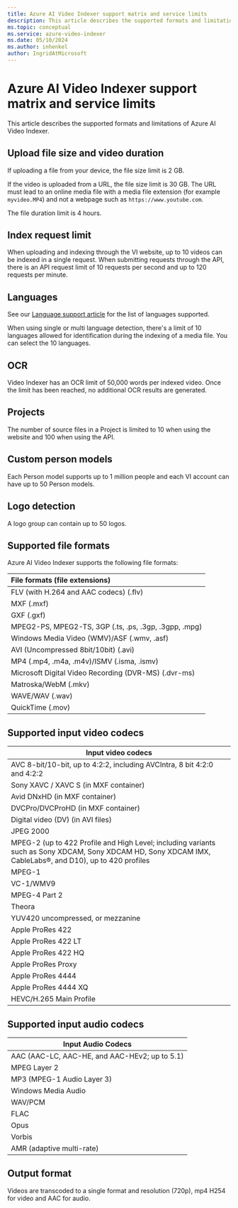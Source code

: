 ```yaml
---
title: Azure AI Video Indexer support matrix and service limits  
description: This article describes the supported formats and limitations of Azure AI Video Indexer.
ms.topic: conceptual
ms.service: azure-video-indexer
ms.date: 05/10/2024
ms.author: inhenkel
author: IngridAtMicrosoft
---
```


# Azure AI Video Indexer support matrix and service limits

This article describes the supported formats and limitations of Azure AI Video Indexer.

## Upload file size and video duration

If uploading a file from your device, the file size limit is 2 GB.

If the video is uploaded from a URL, the file size limit is 30 GB. The URL must lead to an online media file with a media file extension (for example `myvideo.MP4`) and not a webpage such as `https://www.youtube.com`.

The file duration limit is 4 hours.

## Index request limit

When uploading and indexing through the VI website, up to 10 videos can be indexed in a single request. When submitting requests through the API, there is an API request limit of 10 requests per second and up to 120 requests per minute.

## Languages

See our [Language support article](language-support.md) for the list of languages supported.

When using single or multi language detection, there's a limit of 10 languages allowed for identification during the indexing of a media file. You can select the 10 languages.

## OCR

Video Indexer has an OCR limit of 50,000 words per indexed video. Once the limit has been reached, no additional OCR results are generated.

## Projects

The number of source files in a Project is limited to 10 when using the website and 100 when using the API.

## Custom person models

Each Person model supports up to 1 million people and each VI account can have up to 50 Person models.

## Logo detection

A logo group can contain up to 50 logos.

## Supported file formats

Azure AI Video Indexer supports the following file formats:

| File formats (file extensions)                        |
| :---------------------------------------------------- |
| FLV (with H.264 and AAC codecs) (.flv)                |
| MXF (.mxf)                                            |
| GXF (.gxf)                                            |
| MPEG2-PS, MPEG2-TS, 3GP (.ts, .ps, .3gp, .3gpp, .mpg) |
| Windows Media Video (WMV)/ASF (.wmv, .asf)            |
| AVI (Uncompressed 8bit/10bit) (.avi)                  |
| MP4 (.mp4, .m4a, .m4v)/ISMV (.isma, .ismv)            |
| Microsoft Digital Video Recording (DVR-MS) (.dvr-ms)  |
| Matroska/WebM (.mkv)                                  |
| WAVE/WAV (.wav)                                       |
| QuickTime (.mov)                                      |

## Supported input video codecs

| Input video codecs                                                       |
|--------------------------------------------------------------------------|
| AVC 8-bit/10-bit, up to 4:2:2, including AVCIntra, 8 bit 4:2:0 and 4:2:2 |
| Sony XAVC / XAVC S (in MXF container)                                    |
| Avid DNxHD (in MXF container)                                            |
| DVCPro/DVCProHD (in MXF container)                                       |
| Digital video (DV) (in AVI files)                                        |
| JPEG 2000                                                                |
| MPEG-2 (up to 422 Profile and High Level; including variants such as Sony XDCAM, Sony XDCAM HD, Sony XDCAM IMX, CableLabs®, and D10), up to 420 profiles                                   |
| MPEG-1                                                                   |
| VC-1/WMV9                                                                |
| MPEG-4 Part 2                                                            |
| Theora                                                                   |
| YUV420 uncompressed, or mezzanine                                        |
| Apple ProRes 422                                                         |
| Apple ProRes 422 LT                                                      |
| Apple ProRes 422 HQ                                                      |
| Apple ProRes Proxy                                                       |
| Apple ProRes 4444                                                        |
| Apple ProRes 4444 XQ                                                     |
| HEVC/H.265 Main Profile                                                  |

## Supported input audio codecs

| Input Audio Codecs                            |
|-----------------------------------------------|
| AAC (AAC-LC, AAC-HE, and AAC-HEv2; up to 5.1) |
| MPEG Layer 2                                  |
| MP3 (MPEG-1 Audio Layer 3)                    |
| Windows Media Audio                           |
| WAV/PCM                                       |
| FLAC                                          |
| Opus                                          |
| Vorbis                                        |
| AMR (adaptive multi-rate)                     |

## Output format

Videos are transcoded to a single format and resolution (720p), mp4 H254 for video and AAC for audio.

